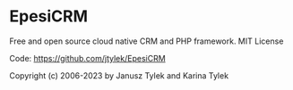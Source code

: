 # EpesiCRM
Free and open source cloud native CRM and PHP framework.
MIT License

Code:
https://github.com/jtylek/EpesiCRM


Copyright (c) 2006-2023 by Janusz Tylek and Karina Tylek
